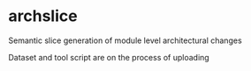 # archslice
Semantic slice generation of module level architectural changes

Dataset and tool script are on the process of uploading

